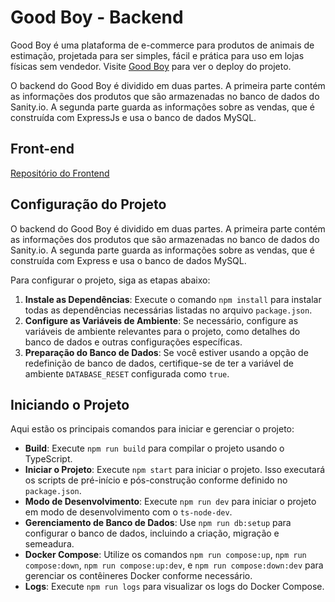 # Good Boy - Backend
Good Boy é uma plataforma de e-commerce para produtos de animais de estimação, projetada para ser simples, fácil e prática para uso em lojas físicas sem vendedor. Visite [Good Boy](https://goodboy.net.br) para ver o deploy do projeto.

O backend do Good Boy é dividido em duas partes. A primeira parte contém as informações dos produtos que são armazenadas no banco de dados do Sanity.io. A segunda parte guarda as informações sobre as vendas, que é construída com ExpressJs e usa o banco de dados MySQL.

## Front-end
[Repositório do Frontend](https://github.com/gustavolendimuth/good-boy)

## Configuração do Projeto

O backend do Good Boy é dividido em duas partes. A primeira parte contém as informações dos produtos que são armazenadas no banco de dados do Sanity.io. A segunda parte guarda as informações sobre as vendas, que é construída com Express e usa o banco de dados MySQL.

Para configurar o projeto, siga as etapas abaixo:

1. **Instale as Dependências**: Execute o comando `npm install` para instalar todas as dependências necessárias listadas no arquivo `package.json`.
2. **Configure as Variáveis de Ambiente**: Se necessário, configure as variáveis de ambiente relevantes para o projeto, como detalhes do banco de dados e outras configurações específicas.
3. **Preparação do Banco de Dados**: Se você estiver usando a opção de redefinição de banco de dados, certifique-se de ter a variável de ambiente `DATABASE_RESET` configurada como `true`.

## Iniciando o Projeto

Aqui estão os principais comandos para iniciar e gerenciar o projeto:

- **Build**: Execute `npm run build` para compilar o projeto usando o TypeScript.
- **Iniciar o Projeto**: Execute `npm start` para iniciar o projeto. Isso executará os scripts de pré-início e pós-construção conforme definido no `package.json`.
- **Modo de Desenvolvimento**: Execute `npm run dev` para iniciar o projeto em modo de desenvolvimento com o `ts-node-dev`.
- **Gerenciamento de Banco de Dados**: Use `npm run db:setup` para configurar o banco de dados, incluindo a criação, migração e semeadura.
- **Docker Compose**: Utilize os comandos `npm run compose:up`, `npm run compose:down`, `npm run compose:up:dev`, e `npm run compose:down:dev` para gerenciar os contêineres Docker conforme necessário.
- **Logs**: Execute `npm run logs` para visualizar os logs do Docker Compose.
